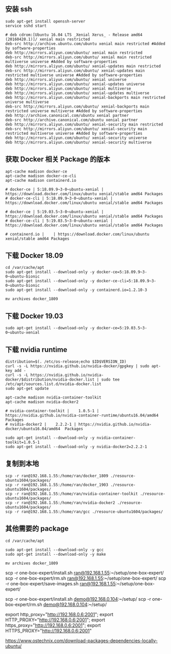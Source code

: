## 安装 ssh

```
sudo apt-get install openssh-server
service sshd start
```

```
# deb cdrom:[Ubuntu 16.04 LTS _Xenial Xerus_ - Release amd64 (20160420.1)]/ xenial main restricted
deb-src http://archive.ubuntu.com/ubuntu xenial main restricted #Added by software-properties
deb http://mirrors.aliyun.com/ubuntu/ xenial main restricted
deb-src http://mirrors.aliyun.com/ubuntu/ xenial main restricted multiverse universe #Added by software-properties
deb http://mirrors.aliyun.com/ubuntu/ xenial-updates main restricted
deb-src http://mirrors.aliyun.com/ubuntu/ xenial-updates main restricted multiverse universe #Added by software-properties
deb http://mirrors.aliyun.com/ubuntu/ xenial universe
deb http://mirrors.aliyun.com/ubuntu/ xenial-updates universe
deb http://mirrors.aliyun.com/ubuntu/ xenial multiverse
deb http://mirrors.aliyun.com/ubuntu/ xenial-updates multiverse
deb http://mirrors.aliyun.com/ubuntu/ xenial-backports main restricted universe multiverse
deb-src http://mirrors.aliyun.com/ubuntu/ xenial-backports main restricted universe multiverse #Added by software-properties
deb http://archive.canonical.com/ubuntu xenial partner
deb-src http://archive.canonical.com/ubuntu xenial partner
deb http://mirrors.aliyun.com/ubuntu/ xenial-security main restricted
deb-src http://mirrors.aliyun.com/ubuntu/ xenial-security main restricted multiverse universe #Added by software-properties
deb http://mirrors.aliyun.com/ubuntu/ xenial-security universe
deb http://mirrors.aliyun.com/ubuntu/ xenial-security multiverse
```

## 获取 Docker 相关 Package 的版本

```
apt-cache madison docker-ce
apt-cache madison docker-ce-cli
apt-cache madison containerd.io

# docker-ce | 5:18.09.9~3-0~ubuntu-xenial | https://download.docker.com/linux/ubuntu xenial/stable amd64 Packages
# docker-ce-cli | 5:18.09.9~3-0~ubuntu-xenial | https://download.docker.com/linux/ubuntu xenial/stable amd64 Packages

# docker-ce | 5:19.03.5~3-0~ubuntu-xenial | https://download.docker.com/linux/ubuntu xenial/stable amd64 Packages
# docker-ce-cli | 5:19.03.5~3-0~ubuntu-xenial | https://download.docker.com/linux/ubuntu xenial/stable amd64 Packages

# containerd.io |    | https://download.docker.com/linux/ubuntu xenial/stable amd64 Packages
```

## 下载 Docker 18.09

```
cd /var/cache/apt
sudo apt-get install --download-only -y docker-ce=5:18.09.9~3-0~ubuntu-bionic
sudo apt-get install --download-only -y docker-ce-cli=5:18.09.9~3-0~ubuntu-bionic
sudo apt-get install --download-only -y containerd.io=1.2.10-3

mv archives docker_1809
```

## 下载 Docker 19.03

```
sudo apt-get install --download-only -y docker-ce=5:19.03.5~3-0~ubuntu-xenial
```

## 下载 nvidia runtime

```
distribution=$(. /etc/os-release;echo $ID$VERSION_ID)
curl -s -L https://nvidia.github.io/nvidia-docker/gpgkey | sudo apt-key add -
curl -s -L https://nvidia.github.io/nvidia-docker/$distribution/nvidia-docker.list | sudo tee /etc/apt/sources.list.d/nvidia-docker.list
sudo apt-get update

apt-cache madison nvidia-container-toolkit
apt-cache madison nvidia-docker2

# nvidia-container-toolkit |    1.0.5-1 | https://nvidia.github.io/nvidia-container-runtime/ubuntu16.04/amd64  Packages
# nvidia-docker2 |    2.2.2-1 | https://nvidia.github.io/nvidia-docker/ubuntu16.04/amd64  Packages

sudo apt-get install --download-only -y nvidia-container-toolkit=1.0.5-1
sudo apt-get install --download-only -y nvidia-docker2=2.2.2-1
```

## 复制到本地

```
scp -r ran@192.168.1.55:/home/ran/docker_1809 ./resource-ubuntu1604/packages/
scp -r ran@192.168.1.55:/home/ran/docker_1903 ./resource-ubuntu1604/packages/
scp -r ran@192.168.1.55:/home/ran/nvidia-container-toolkit ./resource-ubuntu1604/packages/
scp -r ran@192.168.1.55:/home/ran/nvidia-docker2 ./resource-ubuntu1604/packages/
scp -r ran@192.168.1.55:/home/ran/gcc ./resource-ubuntu1604/packages/
```

## 其他需要的 package

```
cd /var/cache/apt

sudo apt-get install --download-only -y gcc
sudo apt-get install --download-only -y make

mv archives docker_1809
```

scp -r one-box-expert/install.sh ran@192.168.1.55:~/setup/one-box-expert/
scp -r one-box-expert/rm.sh ran@192.168.1.55:~/setup/one-box-expert/
scp -r one-box-expert/save-images.sh ran@192.168.1.55:~/setup/one-box-expert/

scp -r one-box-expert/install.sh demo@192.168.0.104:~/setup/
scp -r one-box-expert/rm.sh demo@192.168.0.104:~/setup/

export http_proxy="http://192.168.0.6:2001";
export HTTP_PROXY="http://192.168.0.6:2001";
export https_proxy="http://192.168.0.6:2001";
export HTTPS_PROXY="http://192.168.0.6:2001"

https://www.ostechnix.com/download-packages-dependencies-locally-ubuntu/
